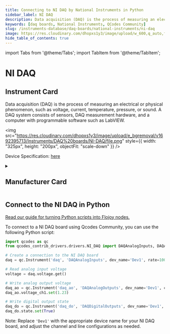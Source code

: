```yaml
---
title: Connecting to NI DAQ by National Instruments in Python
sidebar_label: NI DAQ
description: Data acquisition (DAQ) is the process of measuring an electrical or physical phenomenon, such as voltage, current, temperature, pressure, or sound. A DAQ system consists of sensors, DAQ measurement hardware, and a computer with programmable software such as LabVIEW.
keywords: [daq boards, National Instruments, QCodes Community]
slug: /instruments-database/daq-boards/national-instruments/ni-daq
image: https://res.cloudinary.com/dhopxs1y3/image/upload/w_600,q_auto,f_auto/e_bgremoval/v1692395713/Instruments/DAQ%20boards/NI-DAQ/file.jpg
hide_table_of_contents: true
---
```


import Tabs from '@theme/Tabs';
import TabItem from '@theme/TabItem';

# NI DAQ

## Instrument Card

<div className="flex">

<div>

Data acquisition (DAQ) is the process of measuring an electrical or physical phenomenon, such as voltage, current, temperature, pressure, or sound. A DAQ system consists of sensors, DAQ measurement hardware, and a computer with programmable software such as LabVIEW.

</div>

<img src="https://res.cloudinary.com/dhopxs1y3/image/upload/e_bgremoval/v1692395713/Instruments/DAQ%20boards/NI-DAQ/file.png" style={{ width: "325px", height: "200px", objectFit: "scale-down" }} />

</div>

<div className="flex text-center">

<p>Device Specification: <a target="\_blank" href="/instruments-database/all-instruments/">here</a></p>

</div>

<details style={{ marginTop: "15px"}}>
<summary><h2>Manufacturer Card</h2></summary>

<img src="https://res.cloudinary.com/dhopxs1y3/image/upload/v1692806169/Instruments/Vendor%20Logos/National_Instruments.png" style={{ width: "100%", height: "170px",objectFit: "scale-down" }} />

A producer of automated test equipment and virtual instrumentation software. Common applications include data acquisition, instrument control and machine vision.

<ul>
  <li>Headquarters: Austin, Texas, USA</li>
  <li>Yearly Revenue (millions, USD): 1657.0</li>
  <li>Vendor Website: <a href="https://www.ni.com/en-ca.html">here</a></li>
</ul>
</details>

## Connect to the NI DAQ in Python

[Read our guide for turning Python scripts into Flojoy nodes.](https://docs.flojoy.ai/custom-nodes/creating-custom-node/)
<Tabs>
<TabItem value="QCodes Community" label="QCodes Community">

To connect to a NI DAQ board using Qcodes Community, you can use the following Python script:

```python
import qcodes as qc
from qcodes_contrib_drivers.drivers.NI_DAQ import DAQAnalogInputs, DAQAnalogOutputs, DAQDigitalOutputs

# Create a connection to the NI DAQ board
daq = qc.Instrument('daq', 'DAQAnalogInputs', dev_name='Dev1', rate=1000, channels={'ch1': 0})

# Read analog input voltage
voltage = daq.voltage.get()

# Write analog output voltage
daq_ao = qc.Instrument('daq_ao', 'DAQAnalogOutputs', dev_name='Dev1', channels={'ch1': 0})
daq_ao.voltage_ch1.set(1.23)

# Write digital output state
daq_do = qc.Instrument('daq_do', 'DAQDigitalOutputs', dev_name='Dev1', lines=['port0/line0'])
daq_do.state.set(True)
```

Note: Replace `'Dev1'` with the appropriate device name for your NI DAQ board, and adjust the channel and line configurations as needed.

</TabItem>
</Tabs>